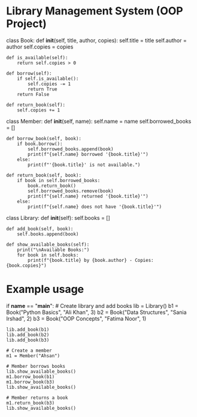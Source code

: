 # Library Management System (OOP Project)

class Book:
    def __init__(self, title, author, copies):
        self.title = title
        self.author = author
        self.copies = copies

    def is_available(self):
        return self.copies > 0

    def borrow(self):
        if self.is_available():
            self.copies -= 1
            return True
        return False

    def return_book(self):
        self.copies += 1


class Member:
    def __init__(self, name):
        self.name = name
        self.borrowed_books = []

    def borrow_book(self, book):
        if book.borrow():
            self.borrowed_books.append(book)
            print(f"{self.name} borrowed '{book.title}'")
        else:
            print(f"'{book.title}' is not available.")

    def return_book(self, book):
        if book in self.borrowed_books:
            book.return_book()
            self.borrowed_books.remove(book)
            print(f"{self.name} returned '{book.title}'")
        else:
            print(f"{self.name} does not have '{book.title}'")


class Library:
    def __init__(self):
        self.books = []

    def add_book(self, book):
        self.books.append(book)

    def show_available_books(self):
        print("\nAvailable Books:")
        for book in self.books:
            print(f"{book.title} by {book.author} - Copies: {book.copies}")


# Example usage
if __name__ == "__main__":
    # Create library and add books
    lib = Library()
    b1 = Book("Python Basics", "Ali Khan", 3)
    b2 = Book("Data Structures", "Sania Irshad", 2)
    b3 = Book("OOP Concepts", "Fatima Noor", 1)

    lib.add_book(b1)
    lib.add_book(b2)
    lib.add_book(b3)

    # Create a member
    m1 = Member("Ahsan")

    # Member borrows books
    lib.show_available_books()
    m1.borrow_book(b1)
    m1.borrow_book(b3)
    lib.show_available_books()

    # Member returns a book
    m1.return_book(b3)
    lib.show_available_books()
